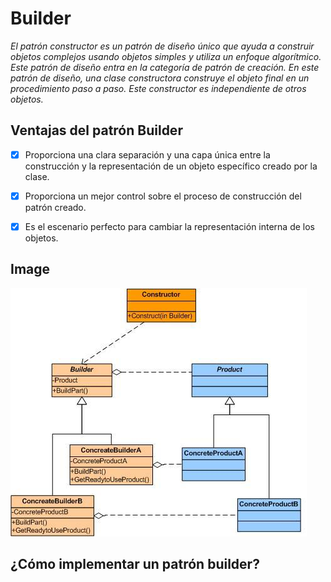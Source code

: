 # Builder

_El patrón constructor es un patrón de diseño único que ayuda a construir objetos complejos usando objetos simples y utiliza un enfoque algorítmico. Este patrón de diseño entra en la categoría de patrón de creación. En este patrón de diseño, una clase constructora construye el objeto final en un procedimiento paso a paso. Este constructor es independiente de otros objetos._

## Ventajas del patrón Builder
- [x] Proporciona una clara separación y una capa única entre la construcción y la representación de un objeto específico creado por la clase.

- [x] Proporciona un mejor control sobre el proceso de construcción del patrón creado.

- [x] Es el escenario perfecto para cambiar la representación interna de los objetos.

## Image
![](../images/Builder.jpeg)

## ¿Cómo implementar un patrón builder?

